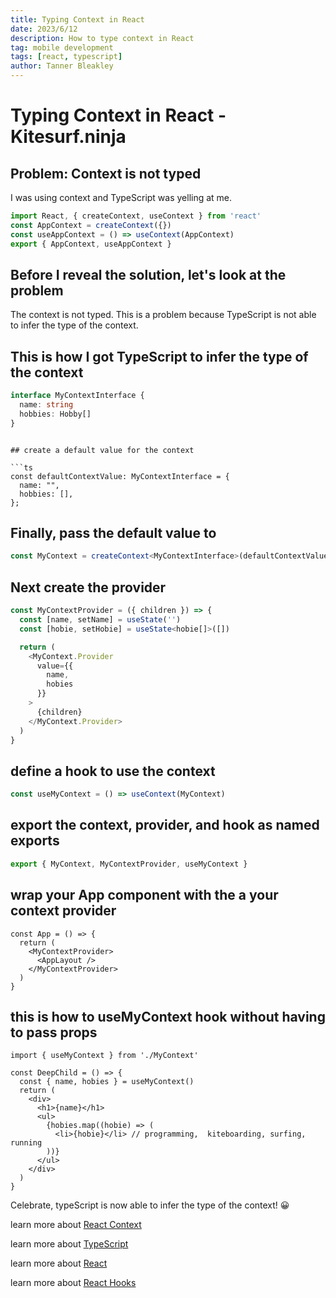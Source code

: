 ```yaml
---
title: Typing Context in React
date: 2023/6/12
description: How to type context in React
tag: mobile development
tags: [react, typescript]
author: Tanner Bleakley
---
```


# Typing Context in React - Kitesurf.ninja

## Problem: Context is not typed

I was using context and TypeScript was yelling at me.

```ts
import React, { createContext, useContext } from 'react'
const AppContext = createContext({})
const useAppContext = () => useContext(AppContext)
export { AppContext, useAppContext }
```

## Before I reveal the solution, let's look at the problem

The context is not typed. This is a problem because TypeScript is not able to infer the type of the context.

## This is how I got TypeScript to infer the type of the context

```ts
interface MyContextInterface {
  name: string
  hobbies: Hobby[]
}
```

````

## create a default value for the context

```ts
const defaultContextValue: MyContextInterface = {
  name: "",
  hobbies: [],
};
````

## Finally, pass the default value to

```ts
const MyContext = createContext<MyContextInterface>(defaultContextValue)
```

## Next create the provider

```ts
const MyContextProvider = ({ children }) => {
  const [name, setName] = useState('')
  const [hobie, setHobie] = useState<hobie[]>([])

  return (
    <MyContext.Provider
      value={{
        name,
        hobies
      }}
    >
      {children}
    </MyContext.Provider>
  )
}
```

## define a hook to use the context

```ts
const useMyContext = () => useContext(MyContext)
```

## export the context, provider, and hook as named exports

```ts
export { MyContext, MyContextProvider, useMyContext }
```

## wrap your App component with the a your context provider

```tsx
const App = () => {
  return (
    <MyContextProvider>
      <AppLayout />
    </MyContextProvider>
  )
}
```

## this is how to useMyContext hook without having to pass props

```tsx
import { useMyContext } from './MyContext'

const DeepChild = () => {
  const { name, hobies } = useMyContext()
  return (
    <div>
      <h1>{name}</h1>
      <ul>
        {hobies.map((hobie) => (
          <li>{hobie}</li> // programming,  kiteboarding, surfing, running
        ))}
      </ul>
    </div>
  )
}
```

Celebrate, typeScript is now able to infer the type of the context! 😀

learn more about [React Context](https://reactjs.org/docs/context.html)

learn more about [TypeScript](https://www.typescriptlang.org/docs/handbook/intro.html)

learn more about [React](https://reactjs.org/docs/getting-started.html)

learn more about [React Hooks](https://reactjs.org/docs/hooks-intro.html)
